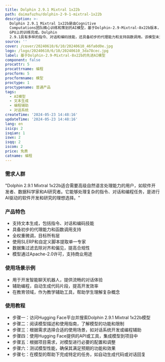 ```yaml
---
title: Dolphin 2.9.1 Mixtral 1x22b
path: daimafuzhu/dolphin-2-9-1-mixtral-1x22b
description: >-
  Dolphin 2.9.1 Mixtral 1x22b是由Cognitive
  Computations团队精心训练和策划的AI模型，基于Dolphin-2.9-Mixtral-8x22b版本，拥有Apache-2.0许可。该模型具备64k上下文容量，通过16k序列长度的全权重微调，经过27小时在8个H100
  GPU上的训练完成。Dolphin
  2.9.1具有多样的指令、对话和编码技能，还具备初步的代理能力和支持函数调用。该模型未进行审查，数据集已过滤去除对齐和偏见，使其更加合规。建议在作为服务公开之前，实施自己的对齐层。
source: ''
cover: /cover/20240610/6/10/20240610_46fa0d0e.jpg
logo: /logo/20240610/6/10/20240610_3da78cec.jpg
label: 基于Dolphin-2.9-Mixtral-8x22b的先进AI模型
component: false
procattr: 5
procattrname: 编程
procform: 5
procformname: 模型
proctype: 1
proctypename: 普通产品
tags:
  - AI模型
  - 文本生成
  - 编程辅助
  - 对话系统
createTime: '2024-05-23 14:48:16'
updateTime: '2024-05-23 14:48:16'
lang: en
isicp: 2
isqian: 1
iswx: 2
isqq: 2
iscom: 2
price: 免费
catname: 编程
---
```




### 需求人群
"Dolphin 2.9.1 Mixtral 1x22b适合需要高级自然语言处理能力的用户，如软件开发者、数据科学家和AI研究者。它能够处理复杂的指令、对话和编程任务，是进行AI驱动的软件开发和研究的理想选择。"

### 产品特色
* 支持文本生成，包括指令、对话和编码技能
* 具备初步的代理能力和函数调用支持
* 全权重微调，目标所有层
* 使用SLERP和自定义脚本提取单一专家
* 数据集过滤去除对齐和偏见，提高合规性
* 模型通过Apache-2.0许可，支持商业用途

### 使用场景示例
* 用于开发智能聊天机器人，提供流畅的对话体验
* 辅助编程，自动生成代码片段，提高开发效率
* 在教育领域，作为教学辅助工具，帮助学生理解复杂概念

### 使用教程
* 步骤一：访问Hugging Face平台并搜索Dolphin 2.9.1 Mixtral 1x22b模型
* 步骤二：阅读模型描述和使用指南，了解模型的功能和限制
* 步骤三：根据需求选择合适的使用场景，如对话系统开发或编程辅助
* 步骤四：使用Hugging Face提供的API或工具，集成模型到项目中
* 步骤五：根据项目需求，对模型进行必要的配置和调整
* 步骤六：测试模型性能，确保其满足预期的功能和效果
* 步骤七：在模型的帮助下完成特定的任务，如自动生成代码或对话回复

  
